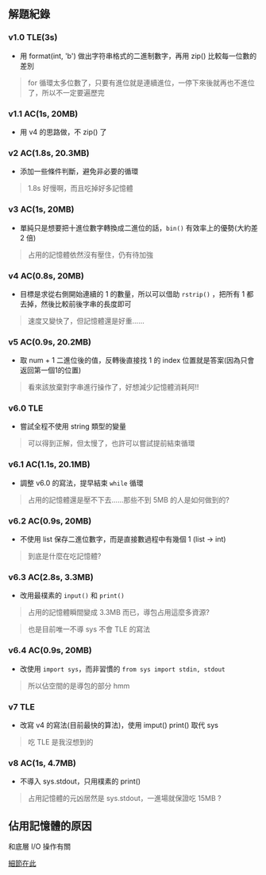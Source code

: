 ## 解題紀錄
### v1.0 TLE(3s)
- 用 format(int, 'b') 做出字符串格式的二進制數字，再用 zip() 比較每一位數的差別
> for 循環太多位數了，只要有進位就是連續進位，一停下來後就再也不進位了，所以不一定要遍歷完

### v1.1 AC(1s, 20MB)
- 用 v4 的思路做，不 zip() 了

### v2 AC(1.8s, 20.3MB)
- 添加一些條件判斷，避免非必要的循環
> 1.8s 好慢啊，而且吃掉好多記憶體

### v3 AC(1s, 20MB) 	
- 單純只是想要把十進位數字轉換成二進位的話，`bin()` 有效率上的優勢(大約差 2 倍)
> 占用的記憶體依然沒有壓住，仍有待加強

### v4 AC(0.8s, 20MB)
- 目標是求從右側開始連續的 1 的數量，所以可以借助 `rstrip()` ，把所有 1 都去掉，然後比較前後字串的長度即可
> 速度又變快了，但記憶體還是好重......

### v5 AC(0.9s, 20.2MB)
- 取 num + 1 二進位後的值，反轉後直接找 1 的 index 位置就是答案(因為只會返回第一個1的位置)
> 看來該放棄對字串進行操作了，好想減少記憶體消耗阿!!

### v6.0 TLE
- 嘗試全程不使用 string 類型的變量
> 可以得到正解，但太慢了，也許可以嘗試提前結束循環

### v6.1 AC(1.1s, 20.1MB)
- 調整 v6.0 的寫法，提早結束 `while` 循環
> 占用的記憶體還是壓不下去......那些不到 5MB 的人是如何做到的?

### v6.2 AC(0.9s, 20MB)
- 不使用 list 保存二進位數字，而是直接數過程中有幾個 1 (list -> int)
> 到底是什麼在吃記憶體?

### v6.3 AC(2.8s, 3.3MB)
- 改用最樸素的 `input()` 和 `print()`
> 占用的記憶體瞬間變成 3.3MB 而已，導包占用這麼多資源?

> 也是目前唯一不導 sys 不會 TLE 的寫法

### v6.4 AC(0.9s, 20MB) 
- 改使用 `import sys`，而非習慣的 `from sys import stdin, stdout`
> 所以佔空間的是導包的部分 hmm

### v7 TLE
- 改寫 v4 的寫法(目前最快的算法)，使用 imput() print() 取代 sys
> 吃 TLE 是我沒想到的

### v8 AC(1s, 4.7MB)
- 不導入 sys.stdout，只用樸素的 print()
> 占用記憶體的元凶居然是 sys.stdout，一進場就保證吃 15MB ?

## 佔用記憶體的原因
和底層 I/O 操作有關

[細節在此](../../../../other/02python相關/語法/package/sys/sdtout與print()比較.md)